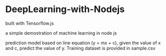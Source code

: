 # DeepLearning-with-Nodejs
built with Tensorflow.js

a simple demostration of machine learning in node js

prediction model based on line equation (y = mx + c), given the value of x and c, predict the value of y. Training dataset is provided in sample.csv
